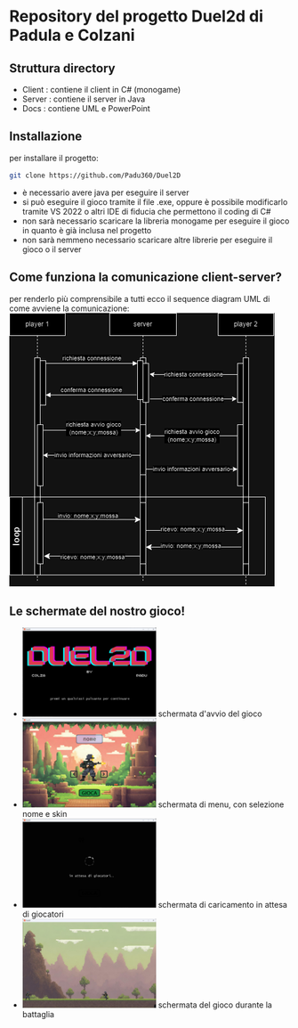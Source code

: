 # Repository del progetto Duel2d di Padula e Colzani

## Struttura directory

- Client : contiene il client in C# (monogame)
- Server : contiene il server in Java
- Docs : contiene UML e PowerPoint

## Installazione
per installare il progetto:
```bash
git clone https://github.com/Padu360/Duel2D
```
- è necessario avere java per eseguire il server
- si può eseguire il gioco tramite il file .exe, oppure è possibile modificarlo tramite VS 2022 o altri IDE di fiducia che permettono il coding di C#
- non sarà necessario scaricare la libreria monogame per eseguire il gioco in quanto è già inclusa nel progetto
- non sarà nemmeno necessario scaricare altre librerie per eseguire il gioco o il server

## Come funziona la comunicazione client-server?
per renderlo più comprensibile a tutti ecco il sequence diagram UML di come avviene la comunicazione:
<img src="docs/uml/client server.drawio.png">

## Le schermate del nostro gioco!
- <img src="docs/schermate/avvio.png" width=240 height=160> schermata d'avvio del gioco
- <img src="docs/schermate/menu.png" width=240 height=160> schermata di menu, con selezione nome e skin
- <img src="docs/schermate/caricamento.png" width=240 height=160> schermata di caricamento in attesa di giocatori
- <img src="docs/schermate/gioco.png" width=240 height=160> schermata del gioco durante la battaglia
